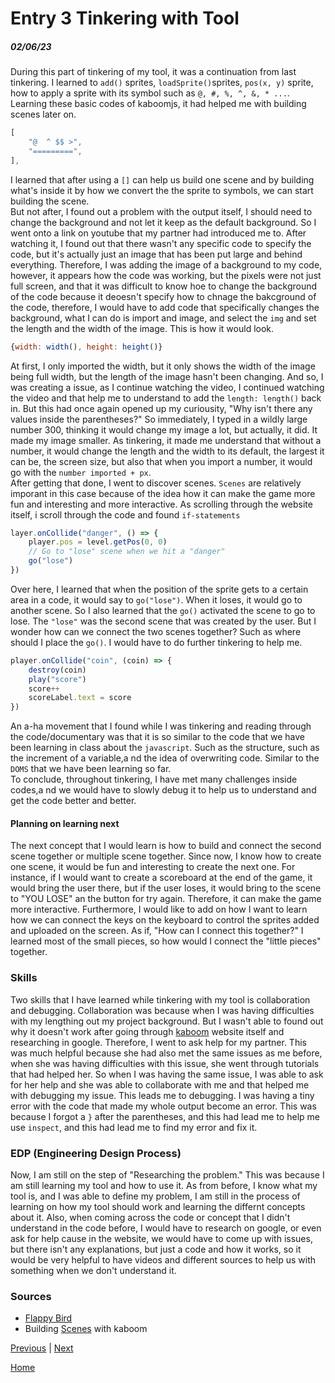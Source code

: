 # Entry 3 Tinkering with Tool
##### 02/06/23

During this part of tinkering of my tool, it was a continuation from last tinkering. I learned to `add()` sprites, `loadSprite()`sprites, `pos(x, y)` sprite, how to apply a sprite with its symbol such as `@, #, %, ^, &, * ...`. Learning these basic codes of kaboomjs, it had helped me with building scenes later on.
```js
[
	"@  ^ $$ >",
	"=========",
],
```
I learned that after using a `[]` can help us build one scene and by building what's inside it by how we convert the the sprite to symbols, we can start building the scene.<br>
But not after, I found out a problem with the output itself, I should need to change the background and not let it keep as the default background. So I went onto a link on youtube that my partner had introduced me to. After watching it, I found out that there wasn't any specific code to specify the code, but it's actually just an image that has been put large and behind everything. Therefore, I was adding the image of a background to my code, however, it appears how the code was working, but the pixels were not just full screen, and that it was difficult to know hoe to change the background of the code because it deoesn't specify how to chnage the bakcground of the code, therefore, I would have to add code that specifically changes the background, what I can do is import and image, and select the `img` and set the length and the width of the image. This is how it would look. 
```js
{width: width(), height: height()}
```
At first, I only imported the width, but it only shows the width of the image being full width, but the length of the image hasn't been changing. And so, I was creating a issue, as I continue watching the video, I continued watching the video and that help me to understand to add the `length: length()` back in. But this had once again opened up my curiousity, "Why isn't there any values inside the parentheses?" So immediately, I typed in a wildly large number 300, thinking it would change my image a lot, but actually, it did. It made my image smaller. As tinkering, it made me understand that without a number, it would change the length and the width to its default, the largest it can be, the screen size, but also that when you import a number, it would go with the `number imported + px`.<br>
After getting that done, I went to discover scenes. `Scenes` are relatively imporant in this case because of the idea how it can make the game more fun and interesting and more interactive. As scrolling through the website itself, i scroll through the code and found `if-statements`
```js
layer.onCollide("danger", () => {
	player.pos = level.getPos(0, 0)
	// Go to "lose" scene when we hit a "danger"
	go("lose")
})
```
Over here, I learned that when the position of the sprite gets to a certain area in a code, it would say to `go("lose")`. When it loses, it would go to another scene. So I also learned that the `go()` activated the scene to go to lose. The `"lose"` was the second scene that was created by the user. But I wonder how can we connect the two scenes together? Such as where should I place the `go()`. I would have to do further tinkering to help me. 

```js
player.onCollide("coin", (coin) => {
	destroy(coin)
	play("score")
	score++
	scoreLabel.text = score
})
```
An a-ha movement that I found while I was tinkering and reading through the code/documentary was that it is so similar to the code that we have been learning in class about the `javascript`. Such as the structure, such as the increment of a variable,a nd the idea of overwriting code. Similar to the `DOMS` that we have been learning so far.<br>
To conclude, throughout tinkering, I have met many challenges inside codes,a nd we would have to slowly debug it to help us to understand and get the code better and better.

#### Planning on learning next
The next concept that I would learn is how to build and connect the second scene together or multiple scene together. Since now, I know how to create one scene, it would be fun and interesting to create the next one. For instance, if I would want to create a scoreboard at the end of the game, it would bring the user there, but if the user loses, it would bring to the scene to "YOU LOSE" an the button for try again. Therefore, it can make the game more interactive. Furthermore, I would like to add on how I want to learn how we can connect the keys on the keyboard to control the sprites added and uploaded on the screen. As if, "How can I connect this together?" I learned most of the small pieces, so how would I connect the "little pieces" together.

### Skills
Two skills that I have learned while tinkering with my tool is collaboration and debugging. Collaboration was because when I was having difficulties with my lengthing out my project background. But I wasn't able to found out why it doesn't work after going through [kaboom](kaboomjs.com) website itself and researching in google. Therefore, I went to ask help for my partner. This was much helpful because she had also met the same issues as me before, when she was having difficulties with this issue, she went through tutorials that had helped her. So when I was having the same issue, I was able to ask for her help and she was able to collaborate with me and that helped me with debugging my issue. This leads me to debugging. I was having a tiny error with the code that made my whole output become an error. This was because I forgot a `}` after the parentheses, and this had lead me to help me use `inspect`, and this had lead me to find my error and fix it.

### EDP (Engineering Design Process)
Now, I am still on the step of "Researching the problem." This was because I am still learning my tool and how to use it. As from before, I know what my tool is, and I was able to define my problem, I am still in the process of learning on how my tool should work and learning the differnt concepts about it. Also, when coming across the code or concept that I didn't understand in the code before, I would have to research on google, or even ask for help cause in the website, we would have to come up with issues, but there isn't any explanations, but just a code and how it works, so it would be very helpful to have videos and different sources to help us with something when we don't understand it.

### Sources
 * [Flappy Bird](https://www.youtube.com/watch?v=hgReGsh5xVU)
 * Building [Scenes](https://kaboomjs.com/play?demo=scenes) with kaboom

[Previous](entry02.md) | [Next](entry04.md)

[Home](../README.md)